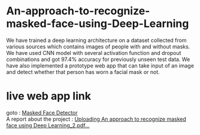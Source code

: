 # An-approach-to-recognize-masked-face-using-Deep-Learning
We have trained a deep learning architecture on a dataset collected from various sources which contains images of people with and without masks. We have used CNN model with several activation function and dropout combinations and got 97.4% accuracy for previously unseen test data. We have also implemented a prototype web app that can take input of an image and detect whether that person has worn a facial mask or not.
# live web app link 
goto : <a href="https://mask-deetection.herokuapp.com/" target="_blank">Masked Face Detector</a>  
A report about the project : [Uploading An approach to recognize masked face using Deep Learning_2.pdf…]()
